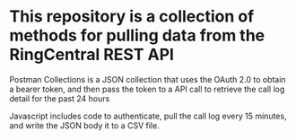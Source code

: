 # This repository is a collection of methods for pulling data from the RingCentral REST API

Postman Collections is a JSON collection that uses the OAuth 2.0 to obtain a bearer token, and then pass the token to a API call to retrieve the call log detail for the past 24 hours

Javascript includes code to authenticate, pull the call log every 15 minutes, and write the JSON body it to a CSV file.
